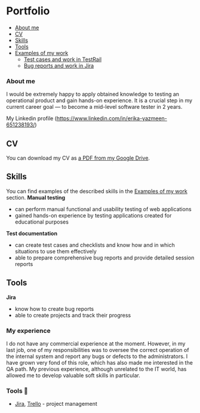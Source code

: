 # Portfolio
- [About me](#about-me)
- [CV](#cv)
- [Skills](#skills)
- [Tools](#tools)
- [Examples of my work](#examples-of-my-work)
  * [Test cases and work in TestRail](#test-cases-and-work-in-testrail)
  * [Bug reports and work in Jira](#bug-reports-and-work-in-jira)

### About me

I would be extremely happy to apply obtained knowledge to testing an operational product and gain hands-on experience. It is a crucial step in my current career goal — to become a mid-level software tester in 2 years.

My Linkedin profile (https://www.linkedin.com/in/erika-yazmeen-651238193/)
## CV
You can download my CV as [a PDF from my Google Drive](https://drive.google.com/file/d/1UPBs-OrvYULlY0x6ZombEdgr1cftRB5X/view?usp=drive_link).
## Skills
You can find examples of the described skills in the [Examples of my work](#examples-of-my-work) section.
__Manual testing__
  * can perform manual functional and usability testing of web applications
  * gained hands-on experience by testing applications created for educational purposes

__Test documentation__
  * can create test cases and checklists and know how and in which situations to use them effectively
  * able to prepare comprehensive bug reports and provide detailed session reports

## Tools
__Jira__
  * know how to create bug reports
  * able to create projects and track their progress


### My experience
I do not have any commercial experience at the moment. However, in my last job, one of my responsibilities was to oversee the correct operation of the internal system and report any bugs or defects to the administrators. I have grown very fond of this role, which has also made me interested in the QA path. My previous experience, although unrelated to the IT world, has allowed me to develop valuable soft skills in particular.
### Tools :wrench:
* [Jira](https://www.atlassian.com/pl/software/jira), [Trello](https://trello.com/pl/tour) - project management
